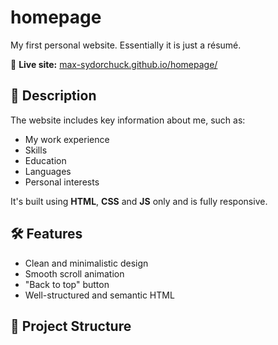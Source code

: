 # homepage

My first personal website. Essentially it is just a résumé.

🚀 **Live site:** [max-sydorchuck.github.io/homepage/](https://max-sydorchuck.github.io/homepage/)

## 📄 Description

The website includes key information about me, such as:

- My work experience
- Skills
- Education
- Languages
- Personal interests

It's built using **HTML**, **CSS** and **JS** only and is fully responsive.

## 🛠️ Features

- Clean and minimalistic design
- Smooth scroll animation
- "Back to top" button
- Well-structured and semantic HTML

## 📁 Project Structure
